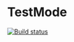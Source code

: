 # TestMode
[![Build status](https://ci.appveyor.com/api/projects/status/jndjcbey43vmef0y?svg=true)](https://ci.appveyor.com/project/SergeyPanama/testmode)
